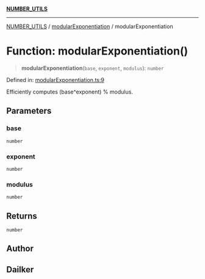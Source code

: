 [**NUMBER_UTILS**](../../README.md)

***

[NUMBER_UTILS](../../README.md) / [modularExponentiation](../README.md) / modularExponentiation

# Function: modularExponentiation()

> **modularExponentiation**(`base`, `exponent`, `modulus`): `number`

Defined in: [modularExponentiation.ts:9](https://github.com/dailker/everyutil-js/blob/7799f3f003cb23f425be3f1c83c38483e2648188/src/number/modularExponentiation.ts#L9)

Efficiently computes (base^exponent) % modulus.

## Parameters

### base

`number`

### exponent

`number`

### modulus

`number`

## Returns

`number`

## Author

## Dailker
